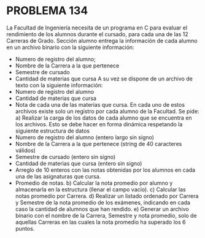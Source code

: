 # PROBLEMA 134

La Facultad de Ingeniería necesita de un programa en C para evaluar el rendimiento de los 
alumnos durante el cursado, para cada una de las 12 Carreras de Grado. Sección alumno 
entrega la información de cada alumno en un archivo binario con la siguiente información: 
- Numero de registro del alumno; 
- Nombre de la Carrera a la que pertenece 
- Semestre de cursado 
- Cantidad de materias que cursa 
A su vez se dispone de un archivo de texto con la siguiente información: 
- Numero de registro del alumno 
- Cantidad de materias que cursa 
- Nota de cada una de las materias que cursa. 
En cada uno de estos archivos existe solo un registro por cada alumno de la Facultad. Se pide: 
a) Realizar la carga de los datos de cada alumno que se encuentra en los archivos. Esto se 
debe hacer en forma dinámica respetando la siguiente estructura de datos 
- Numero de registro del alumno (entero largo sin signo) 
- Nombre de la Carrera a la que pertenece (string de 40 caracteres válidos) 
- Semestre de cursado (entero sin signo) 
- Cantidad de materias que cursa (entero sin signo) 
- Arreglo de 10 enteros con las notas obtenidas por los alumnos en cada una de las 
asignaturas que cursa. 
- Promedio de notas. 
b) Calcular la nota promedio por alumno y almacenarla en la estructura (llenar el campo vacío). 
c) Calcular las notas promedio por Carrera.
d) Realizar un listado ordenado por Carrera y Semestre de la nota promedio de los exámenes, 
indicando en cada caso la cantidad de alumnos que han rendido. 
e) Generar un archivo binario con el nombre de la Carrera, Semestre y nota promedio, solo de 
aquellas Carreras en las cuales la nota promedio ha superado los 6 puntos.